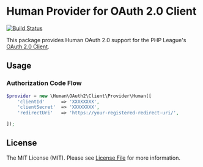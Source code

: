 # Human Provider for OAuth 2.0 Client

[![Build Status](https://travis-ci.org/indibeast/oauth2-human.svg)](https://travis-ci.org/indibeast/oauth2-human)

This package provides Human OAuth 2.0 support for the PHP League's [OAuth 2.0 Client](https://github.com/thephpleague/oauth2-client).

## Usage

### Authorization Code Flow

```php
$provider = new \Human\OAuth2\Client\Provider\Human([
    'clientId'      => 'XXXXXXXX',
    'clientSecret'  => 'XXXXXXXX',
    'redirectUri'   => 'https://your-registered-redirect-uri/',

]);
```

## License

The MIT License (MIT). Please see [License File](https://github.com/indibeast/oauth2-human/blob/master/LICENSE) for more information.